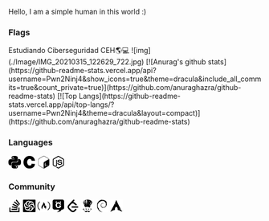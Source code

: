 Hello, I am a simple human in this world :)
<h3>Flags</h3>
Estudiando Ciberseguridad
CEH🌎💻
![img](./Image/IMG_20210315_122629_722.jpg)
[![Anurag's github stats](https://github-readme-stats.vercel.app/api?username=Pwn2Ninj4&show_icons=true&theme=dracula&include_all_commits=true&count_private=true)](https://github.com/anuraghazra/github-readme-stats)
[![Top Langs](https://github-readme-stats.vercel.app/api/top-langs/?username=Pwn2Ninj4&theme=dracula&layout=compact)](https://github.com/anuraghazra/github-readme-stats)


<h3>Languages</h3><p><img height="25" src="./Image/python.svg"> <img height="25" src="./Image/c.svg"> <img height="25" src="./Image/gnubash.svg"> <img height="25" src="./Image/node-dot-js.svg"></code>

<h3>Community</h3><p><img height="25" src="./Image/stackoverflow.svg"> <img height="25" src="./Image/codewars.svg"> <img height="25" src="./Image/freecodecamp.svg"> <img height="25" src="./Image/gnusocial.svg"> <img height="25" src="./Image/leetcode.svg"> <img height="25" src="./Image/codechef.svg"> <img height="25" src="./Image/debian.svg"> <img height="25" src="./Image/archlinux.svg">

